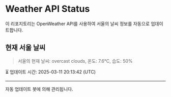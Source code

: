 
# Weather API Status

이 리포지토리는 OpenWeather API를 사용하여 서울의 날씨 정보를 자동으로 업데이트합니다.

## 현재 서울 날씨
> 서울의 현재 날씨: overcast clouds, 온도: 7.6°C, 습도: 50%

⏳ 업데이트 시간: 2025-03-11 20:13:42 (UTC)

---
자동 업데이트 봇에 의해 관리됩니다.
